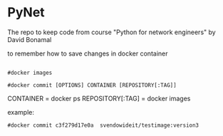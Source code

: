 # PyNet
The repo to keep code from course "Python for network engineers" by David Bonamal

to remember how to save changes in docker container
```#docker ps

#docker images

#docker commit [OPTIONS] CONTAINER [REPOSITORY[:TAG]]
```
CONTAINER = docker ps
REPOSITORY[:TAG] = docker images

example:
```
#docker commit c3f279d17e0a  svendowideit/testimage:version3
```
